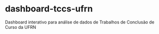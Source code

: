 # dashboard-tccs-ufrn
Dashboard interativo para análise de dados de Trabalhos de Conclusão de Curso da UFRN
